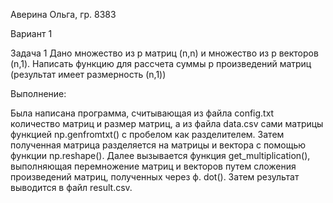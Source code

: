 Аверина Ольга, гр. 8383

Вариант 1

Задача 1
Дано множество из p матриц (n,n) и множество из p векторов (n,1). Написать функцию для рассчета суммы p произведений матриц (результат имеет размерность (n,1))

Выполнение:

Была написана программа, считывающая из файла config.txt количество 
матриц и размер матриц, а из файла data.csv сами матрицы функцией np.genfromtxt() с пробелом как разделителем. 
Затем полученная матрица разделяется на матрицы и вектора с помощью функции np.reshape().
Далее вызывается функция get_multiplication(), выполняющая перемножение матриц и векторов путем сложения произведений матриц, полученных через ф. dot().
Затем результат выводится в файл result.csv.